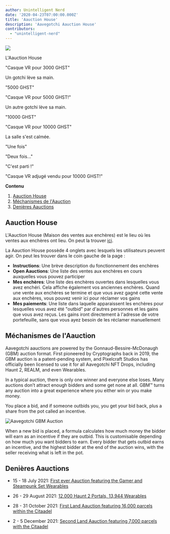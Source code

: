 ```yaml
---
author: Unintelligent Nerd
date: '2020-04-23T07:00:00.000Z'
title: 'Aauction House'
description: 'Aavegotchi Aauction House'
contributors:
  - "unintelligent-nerd"
---
```


<div class="headerImageContainer">
<img class="headerImage" src="/aauction/auctioneer-gotchi.png">
<p class="headerImageText">L'Aauction House</p>
</div>

"Casque VR pour 3000 GHST"

Un gotchi lève sa main.

"5000 GHST"

"Casque VR pour 5000 GHST!"

Un autre gotchi lève sa main.

"10000 GHST"

"Casque VR pour 10000 GHST"

La salle s'est calmée.

"Une fois"

"Deux fois..."

"C'est parti !"

"Casque VR adjugé vendu pour 10000 GHST!"

<div class="contentsBox">

**Contenu**

<ol>
<li><a href=#aauction-house>Aauction House</a></li>
<li><a href=#aauction-mechanisms>Méchanismes de l'Aauction</a></li>
<li><a href=#past-aauctions>Denières Aauctions</a></li>
</ol>

</div>

## Aauction House

L'Aauction House (Maison des ventes aux enchères) est le lieu où les ventes aux enchères ont lieu. On peut la trouver [ici](https://aavegotchi.com/auction).

La Aauction House possède 4 onglets avec lesquels les utilisateurs peuvent agir. On peut les trouver dans le coin gauche de la page :

* **Instructions**: Une brève description du fonctionnement des enchères
* **Open Aauctions**: Une liste des ventes aux enchères en cours auxquelles vous pouvez participer
* **Mes enchères**: Une liste des enchères ouvertes dans lesquelles vous avez enchéri. Cela affiche également vos anciennes enchères. Quand une vente aux enchères se termine et que vous avez gagné cette vente aux enchères, vous pouvez venir ici pour réclamer vos gains
* **Mes paiements**: Une liste dans laquelle apparaissent les enchères pour lesquelles vous avez été "outbid" par d'autres personnes et les gains que vous avez reçus. Les gains iront directement à l'adresse de votre portefeuille, sans que vous ayez besoin de les réclamer manuellement

## Méchanismes de l'Aauction

Aavegotchi aauctions are powered by the Gonnaud-Bessire-McDonaugh (GBM) auction format. First pioneered by Cryptographs back in 2019, the GBM auction is a patent-pending system, and Pixelcraft Studios has officially been licensed to use it for all Aavegotchi NFT Drops, including Haunt 2, REALM, and even Wearables.

In a typical auction, there is only one winner and everyone else loses. Many auctions don’t attract enough bidders and some get none at all. GBM™ turns any auction into a great experience where you either win or you make money.

You place a bid, and if someone outbids you, you get your bid back, plus a share from the pot called an incentive.

<img class = "bodyImage" src = "/aauction/gbm-auction.png" alt = "Aavegotchi GBM Auction" />

When a new bid is placed, a formula calculates how much money the bidder will earn as an incentive if they are outbid. This is customisable depending on how much you want bidders to earn. Every bidder that gets outbid earns an incentive, and the highest bidder at the end of the auction wins, with the seller receiving what is left in the pot.

## Denières Aauctions

* 15 - 18 July 2021: [First ever Aauction featuring the Gamer and Steampunk Set Wearables](https://aavegotchi.medium.com/aavegotchi-bid-to-earn-auctions-are-coming-to-polygon-4bf26a09db29)

* 26 - 29 August 2021: [12,000 Haunt 2 Portals, 13,944 Wearables](https://aavegotchi.medium.com/the-ultimate-guide-to-aavegotchi-haunt-2-8bd086f9026c)

* 28 - 31 October 2021: [First Land Aauction featuring 16,000 parcels within the Citaadel](https://aavegotchi.medium.com/the-ultimate-guide-to-aavegotchi-land-sale-1-coming-this-halloween-4af9134236f3)

* 2 - 5 December 2021: [Second Land Aauction featuring 7,000 parcels with the Citaadel](https://aavegotchi.medium.com/second-gotchiverse-land-sale-confirmed-to-begin-december-2nd-8bc7b7dd9957)
